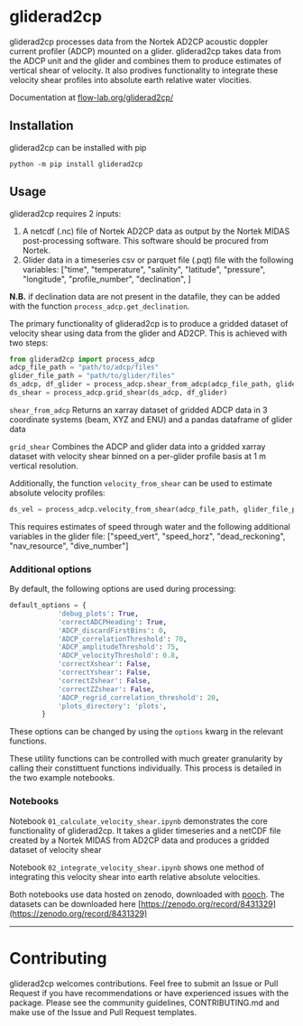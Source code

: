 # gliderad2cp

gliderad2cp processes data from the Nortek AD2CP acoustic doppler current profiler (ADCP) mounted on a glider. gliderad2cp takes data from the ADCP unit and the glider and combines them to produce estimates of vertical shear of velocity. It also prodives functionality to integrate these velocity shear profiles into absolute earth relative water vlocities.

Documentation at [flow-lab.org/gliderad2cp/](https://www.flow-lab.org/gliderad2cp/)

## Installation

gliderad2cp can be installed with pip

`python -m pip install gliderad2cp`

## Usage

gliderad2cp requires 2 inputs:
1. A netcdf (.nc) file of Nortek AD2CP data as output by the Nortek MIDAS post-processing software. This software should be procured from Nortek.
2. Glider data in a timeseries csv or parquet file (.pqt) file with the following variables: ["time",
            "temperature",
            "salinity",
            "latitude",
            "pressure",
            "longitude",
            "profile_number",
            "declination",
            ]

**N.B.** if declination data are not present in the datafile, they can be added with the function `process_adcp.get_declination`.

The primary functionality of gliderad2cp is to produce a gridded dataset of velocity shear using data from the glider and AD2CP. This is achieved with two steps:
```python
from gliderad2cp import process_adcp
adcp_file_path = "path/to/adcp/files"
glider_file_path = "path/to/glider/files"
ds_adcp, df_glider = process_adcp.shear_from_adcp(adcp_file_path, glider_file_path)
ds_shear = process_adcp.grid_shear(ds_adcp, df_glider)
```

`shear_from_adcp` Returns an xarray dataset of gridded ADCP data in 3 coordinate systems (beam, XYZ and ENU) and a pandas dataframe of glider data

`grid_shear` Combines the ADCP and glider data into a gridded xarray dataset with velocity shear binned on a per-glider profile basis at 1 m vertical resolution.

Additionally, the function `velocity_from_shear` can be used to estimate absolute velocity profiles:

```python
ds_vel = process_adcp.velocity_from_shear(adcp_file_path, glider_file_path, ds_adcp, df_glider)
```

This requires estimates of speed through water and the following additional variables in the glider file: ["speed_vert",
            "speed_horz",
            "dead_reckoning",
            "nav_resource",
            "dive_number"]

### Additional options
By default, the following options are used during processing:

```python
default_options = {
            'debug_plots': True,
            'correctADCPHeading': True,
            'ADCP_discardFirstBins': 0,
            'ADCP_correlationThreshold': 70,
            'ADCP_amplitudeThreshold': 75,
            'ADCP_velocityThreshold': 0.8,
            'correctXshear': False,
            'correctYshear': False,
            'correctZshear': False,
            'correctZZshear': False,
            'ADCP_regrid_correlation_threshold': 20,
            'plots_directory': 'plots',
        }
```

These options can be changed by using the `options` kwarg in the relevant functions.

These utility functions can be controlled with much greater granularity by calling their constittuent functions individually. This process is detailed in the two example notebooks.

### Notebooks

Notebook `01_calculate_velocity_shear.ipynb` demonstrates the core functionality of gliderad2cp. It takes a glider timeseries and a netCDF file created by a Nortek MIDAS from AD2CP data and produces a gridded dataset of velocity shear

Notebook `02_integrate_velocity_shear.ipynb` shows one method of integrating this velocity shear into earth relative absolute velocities.

Both notebooks use data hosted on zenodo, downloaded with [pooch](https://github.com/fatiando/pooch). The datasets can be downloaded here [https://zenodo.org/record/8431329](https://zenodo.org/record/8431329)

-------------------------------

# Contributing

gliderad2cp welcomes contributions. Feel free to submit an Issue or Pull Request if you have recommendations or have experienced issues with the package. Please see the community guidelines, CONTRIBUTING.md and make use of the Issue and Pull Request templates.
